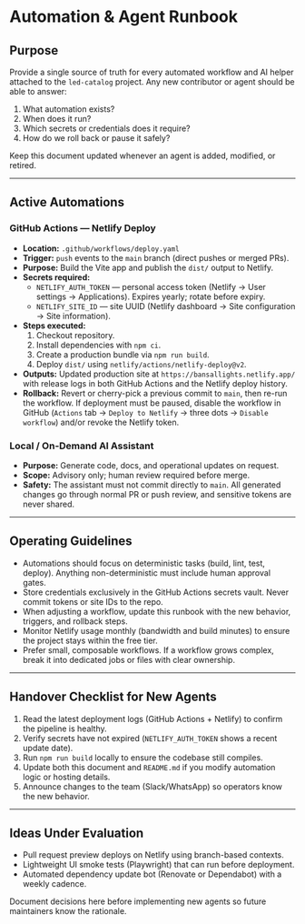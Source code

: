 # Automation & Agent Runbook

## Purpose
Provide a single source of truth for every automated workflow and AI helper attached to the `led-catalog` project. Any new contributor or agent should be able to answer:
1. What automation exists?
2. When does it run?
3. Which secrets or credentials does it require?
4. How do we roll back or pause it safely?

Keep this document updated whenever an agent is added, modified, or retired.

---

## Active Automations

### GitHub Actions — Netlify Deploy
- **Location:** `.github/workflows/deploy.yaml`
- **Trigger:** `push` events to the `main` branch (direct pushes or merged PRs).
- **Purpose:** Build the Vite app and publish the `dist/` output to Netlify.
- **Secrets required:**
  - `NETLIFY_AUTH_TOKEN` — personal access token (Netlify → User settings → Applications). Expires yearly; rotate before expiry.
  - `NETLIFY_SITE_ID` — site UUID (Netlify dashboard → Site configuration → Site information).
- **Steps executed:**
  1. Checkout repository.
  2. Install dependencies with `npm ci`.
  3. Create a production bundle via `npm run build`.
  4. Deploy `dist/` using `netlify/actions/netlify-deploy@v2`.
- **Outputs:** Updated production site at `https://bansallights.netlify.app/` with release logs in both GitHub Actions and the Netlify deploy history.
- **Rollback:** Revert or cherry-pick a previous commit to `main`, then re-run the workflow. If deployment must be paused, disable the workflow in GitHub (`Actions` tab → `Deploy to Netlify` → three dots → `Disable workflow`) and/or revoke the Netlify token.

### Local / On-Demand AI Assistant
- **Purpose:** Generate code, docs, and operational updates on request.
- **Scope:** Advisory only; human review required before merge.
- **Safety:** The assistant must not commit directly to `main`. All generated changes go through normal PR or push review, and sensitive tokens are never shared.

---

## Operating Guidelines
- Automations should focus on deterministic tasks (build, lint, test, deploy). Anything non-deterministic must include human approval gates.
- Store credentials exclusively in the GitHub Actions secrets vault. Never commit tokens or site IDs to the repo.
- When adjusting a workflow, update this runbook with the new behavior, triggers, and rollback steps.
- Monitor Netlify usage monthly (bandwidth and build minutes) to ensure the project stays within the free tier.
- Prefer small, composable workflows. If a workflow grows complex, break it into dedicated jobs or files with clear ownership.

---

## Handover Checklist for New Agents
1. Read the latest deployment logs (GitHub Actions + Netlify) to confirm the pipeline is healthy.
2. Verify secrets have not expired (`NETLIFY_AUTH_TOKEN` shows a recent update date).
3. Run `npm run build` locally to ensure the codebase still compiles.
4. Update both this document and `README.md` if you modify automation logic or hosting details.
5. Announce changes to the team (Slack/WhatsApp) so operators know the new behavior.

---

## Ideas Under Evaluation
- Pull request preview deploys on Netlify using branch-based contexts.
- Lightweight UI smoke tests (Playwright) that can run before deployment.
- Automated dependency update bot (Renovate or Dependabot) with a weekly cadence.

Document decisions here before implementing new agents so future maintainers know the rationale.

